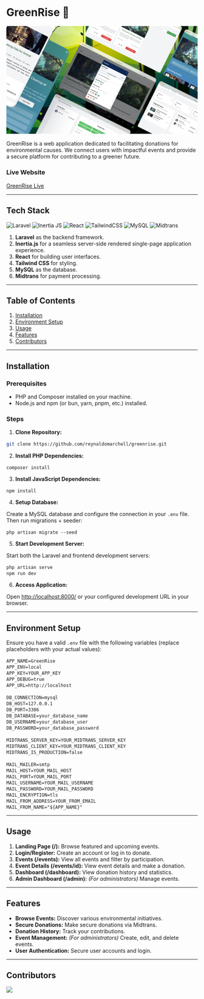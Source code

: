 # GreenRise 🌱

![GreenRise Logo](/public/assets/GreenRise.png)

GreenRise is a web application dedicated to facilitating donations for environmental causes. We connect users with impactful events and provide a secure platform for contributing to a greener future.

### Live Website

[GreenRise Live](https://greenrise.rey.mba/)

---

## Tech Stack

![Laravel](https://img.shields.io/badge/laravel-%23FF2D20.svg?style=for-the-badge&logo=laravel&logoColor=white)
![Inertia JS](https://img.shields.io/badge/Inertia-black?style=for-the-badge&logo=inertiajs&logoColor=white)
![React](https://img.shields.io/badge/react-%2320232a.svg?style=for-the-badge&logo=react&logoColor=%2361DAFB)
![TailwindCSS](https://img.shields.io/badge/tailwindcss-%2338B2AC.svg?style=for-the-badge&logo=tailwind-css&logoColor=white)
![MySQL](https://img.shields.io/badge/mysql-%2300f.svg?style=for-the-badge&logo=mysql&logoColor=white)
![Midtrans](https://img.shields.io/badge/Midtrans-0081C9?style=for-the-badge&logo=midtrans&logoColor=white)

1.  **Laravel** as the backend framework.
2.  **Inertia.js** for a seamless server-side rendered single-page application experience.
3.  **React** for building user interfaces.
4.  **Tailwind CSS** for styling.
5.  **MySQL** as the database.
6.  **Midtrans** for payment processing.

---

## Table of Contents

1.  [Installation](#installation)
2.  [Environment Setup](#environment-setup)
3.  [Usage](#usage)
4.  [Features](#features)
5.  [Contributors](#contributors)

---

## Installation

### Prerequisites

-   PHP and Composer installed on your machine.
-   Node.js and npm (or bun, yarn, pnpm, etc.) installed.

### Steps

1.  **Clone Repository:**

```bash
git clone https://github.com/reynaldomarchell/greenrise.git
```

2.  **Install PHP Dependencies:**

```shellscript
composer install
```

3. **Install JavaScript Dependencies:**

```shellscript
npm install
```

4. **Setup Database:**

Create a MySQL database and configure the connection in your `.env` file. Then run migrations + seeder:

```shellscript
php artisan migrate --seed
```

5. **Start Development Server:**

Start both the Laravel and frontend development servers:

```shellscript
php artisan serve
npm run dev
```

6. **Access Application:**

Open [http://localhost:8000/](http://localhost:8000/) or your configured development URL in your browser.

---

## Environment Setup

Ensure you have a valid `.env` file with the following variables (replace placeholders with your actual values):

```plaintext
APP_NAME=GreenRise
APP_ENV=local
APP_KEY=YOUR_APP_KEY
APP_DEBUG=true
APP_URL=http://localhost

DB_CONNECTION=mysql
DB_HOST=127.0.0.1
DB_PORT=3306
DB_DATABASE=your_database_name
DB_USERNAME=your_database_user
DB_PASSWORD=your_database_password

MIDTRANS_SERVER_KEY=YOUR_MIDTRANS_SERVER_KEY
MIDTRANS_CLIENT_KEY=YOUR_MIDTRANS_CLIENT_KEY
MIDTRANS_IS_PRODUCTION=false

MAIL_MAILER=smtp
MAIL_HOST=YOUR_MAIL_HOST
MAIL_PORT=YOUR_MAIL_PORT
MAIL_USERNAME=YOUR_MAIL_USERNAME
MAIL_PASSWORD=YOUR_MAIL_PASSWORD
MAIL_ENCRYPTION=tls
MAIL_FROM_ADDRESS=YOUR_FROM_EMAIL
MAIL_FROM_NAME="${APP_NAME}"
```

---

## Usage

1. **Landing Page (/):** Browse featured and upcoming events.
2. **Login/Register:** Create an account or log in to donate.
3. **Events (/events):** View all events and filter by participation.
4. **Event Details (/events/id):** View event details and make a donation.
5. **Dashboard (/dashboard):** View donation history and statistics.
6. **Admin Dashboard (/admin):** _(For administrators)_ Manage events.

---

## Features

-   **Browse Events:** Discover various environmental initiatives.
-   **Secure Donations:** Make secure donations via Midtrans.
-   **Donation History:** Track your contributions.
-   **Event Management:** _(For administrators)_ Create, edit, and delete events.
-   **User Authentication:** Secure user accounts and login.

---

## Contributors

<a href="https://github.com/reynaldomarchell/greenrise/graphs/contributors">
    <img src="https://contrib.rocks/image?repo=reynaldomarchell/greenrise"/>
</a>
